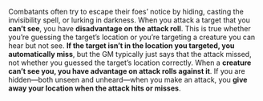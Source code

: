 Combatants often try to escape their foes’ notice by hiding, casting the invisibility spell, or lurking in darkness. When you attack a target that you **can’t see**, you have **disadvantage on the attack roll**. This is true whether you’re guessing the target’s location or you’re targeting a creature you can hear but not see. **If the target isn’t in the location you targeted, you automatically miss**, but the GM typically just says that the attack missed, not whether you guessed the target’s location correctly. When a **creature can’t see you, you have advantage on attack rolls against it**. If you are hidden—both unseen and unheard—when you make an attack, you **give away your location when the attack hits or misses**.
